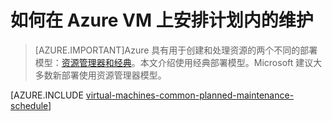 <properties
	pageTitle="如何为 Azure VM 安排计划内的维护 | Azure"
	description="了解如何在 Azure VM 上安排计划内的维护。"
	services="virtual-machines-linux"
	documentationCenter=""
	authors="igalf"
	manager="timlt"
	editor=""
	tags="azure-service-management,azure-resource-manager"/>

<tags
	ms.service="virtual-machines-linux"
	ms.date="02/13/2016"
	wacn.date="05/12/2016"/>


# 如何在 Azure VM 上安排计划内的维护

> [AZURE.IMPORTANT]Azure 具有用于创建和处理资源的两个不同的部署模型：[资源管理器和经典](/documentation/articles/resource-manager-deployment-model)。本文介绍使用经典部署模型。Microsoft 建议大多数新部署使用资源管理器模型。

[AZURE.INCLUDE [virtual-machines-common-planned-maintenance-schedule](../includes/virtual-machines-common-planned-maintenance-schedule.md)]
<!---HONumber=Mooncake_0503_2016-->